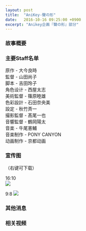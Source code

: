 ```yaml
---
layout: post
title:  "AniKey-聲の形"
date:   2016-10-16 09:25:00 +0900
excerpt: "Anikey企画『聲の形』部分"
---
```

### 故事概要

### 主要Staff名单
原作 - 大今良時  
監督 - 山田尚子  
脚本 - 吉田玲子  
角色设计 - 西屋太志  
美術監督 - 篠原睦雄  
色彩設計 - 石田奈央美  
設定 - 秋竹斉一  
撮影監督 - 髙尾一也  
音響監督 - 鶴岡陽太  
音楽 - 牛尾憲輔  
音楽制作 - PONY CANYON  
动画制作 - 京都动画

### 宣传图
（右键可下载）

16:10  
![](http://koenokatachi-movie.com/special/02presentWpTw/wp/pc_1920_1200.jpg)

9:8
![](http://koenokatachi-movie.com/special/02presentWpTw/wp/sp_android_2160_1920.jpg)

### 其他消息

### 相关视频
